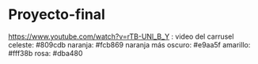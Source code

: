 # Proyecto-final
https://www.youtube.com/watch?v=rTB-UNl_B_Y :   video del carrusel
celeste: #809cdb
naranja: #fcb869 naranja más oscuro: #e9aa5f
amarillo: #fff38b
rosa: #dba480
